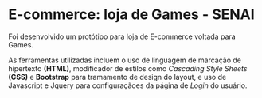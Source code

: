 # E-commerce: loja de Games - SENAI 

 Foi desenvolvido um protótipo para loja de E-commerce voltada para Games.
 
 As ferramentas utilizadas incluem o uso de linguagem de marcação de hipertexto __(HTML)__, modificador de estilos como _Cascading Style Sheets_  __(CSS)__ e __Bootstrap__ para tramamento de design do layout, e uso de Javascript e Jquery para configuraçãoes da página de _Login_ do usuário.
